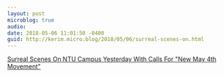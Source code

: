 ```yaml
---
layout: post
microblog: true
audio: 
date: 2018-05-06 11:01:50 -0400
guid: http://kerim.micro.blog/2018/05/06/surreal-scenes-on.html
---
```

[Surreal Scenes On NTU Campus Yesterday With Calls For "New May 4th Movement"](https://newbloommag.net/2018/05/05/ntu-may-4th-kuan/)
